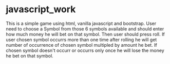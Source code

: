 # javascript_work
This is a simple game using html, vanilla javascript and bootstrap. User need to choose a Symbol from those 6 symbols available and should enter how much money he will bet on that symbol. Then user should press roll. If user chosen symbol occurrs more than one time after rolling he will get number of occurrence of chosen symbol multipled by amount he bet. If chosen symbol doesn't occurr or occurrs only once he will lose the money he bet on that symbol. 
